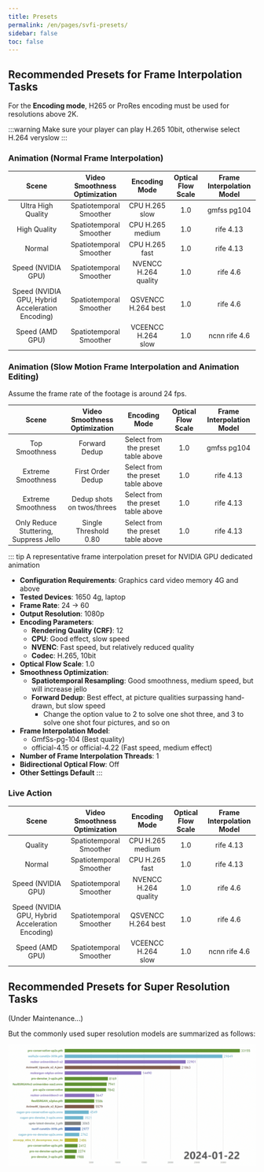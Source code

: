 ```yaml
---
title: Presets
permalink: /en/pages/svfi-presets/
sidebar: false
toc: false
---
```

## Recommended Presets for Frame Interpolation Tasks

For the **Encoding mode**, H265 or ProRes encoding must be used for resolutions above 2K.

:::warning
Make sure your player can play H.265 10bit,
otherwise select H.264 veryslow
:::

### Animation (Normal Frame Interpolation)

| Scene | Video Smoothness Optimization | Encoding Mode | Optical Flow Scale | Frame Interpolation Model |
| :---: | :---: | :---: | :---: | :---: |
| Ultra High Quality | Spatiotemporal Smoother | CPU H.265 slow | 1.0 | gmfss pg104 |
| High Quality | Spatiotemporal Smoother | CPU H.265 medium | 1.0 | rife 4.13 |
| Normal | Spatiotemporal Smoother | CPU H.265 fast | 1.0 | rife 4.13 |
| Speed (NVIDIA GPU) | Spatiotemporal Smoother | NVENCC H.264 quality | 1.0 | rife 4.6 |
| Speed (NVIDIA GPU, Hybrid Acceleration Encoding) | Spatiotemporal Smoother | QSVENCC H.264 best | 1.0 | rife 4.6 |
| Speed (AMD GPU) | Spatiotemporal Smoother | VCEENCC H.264 slow | 1.0 | ncnn rife 4.6 |

### Animation (Slow Motion Frame Interpolation and Animation Editing)

Assume the frame rate of the footage is around 24 fps.

| Scene | Video Smoothness Optimization | Encoding Mode | Optical Flow Scale | Frame Interpolation Model |
| :---: | :---: | :---: | :---: | :---: |
| Top Smoothness | Forward Dedup | Select from the preset table above | 1.0 | gmfss pg104 |
| Extreme Smoothness | First Order Dedup | Select from the preset table above | 1.0 | rife 4.13 |
| Extreme Smoothness | Dedup shots on twos/threes | Select from the preset table above | 1.0 | rife 4.13 |
| Only Reduce Stuttering, Suppress Jello | Single Threshold 0.80 | Select from the preset table above | 1.0 | rife 4.13 |

::: tip A representative frame interpolation preset for NVIDIA GPU dedicated animation

- **Configuration Requirements**: Graphics card video memory 4G and above
- **Tested Devices**: 1650 4g, laptop
- **Frame Rate**: 24 -> 60
- **Output Resolution**: 1080p
- **Encoding Parameters**:
  - **Rendering Quality (CRF)**: 12
  - **CPU**: Good effect, slow speed
  - **NVENC**: Fast speed, but relatively reduced quality
  - **Codec**: H.265, 10bit
- **Optical Flow Scale**: 1.0
- **Smoothness Optimization**:
  - **Spatiotemporal Resampling**: Good smoothness, medium speed, but will increase jello
  - **Forward Dedup**: Best effect, at picture qualities surpassing hand-drawn, but slow speed
    - Change the option value to 2 to solve one shot three, and 3 to solve one shot four pictures, and so on
- **Frame Interpolation Model**:
  - GmfSs-pg-104 (Best quality)
  - official-4.15 or official-4.22 (Fast speed, medium effect)
- **Number of Frame Interpolation Threads**: 1
- **Bidirectional Optical Flow**: Off
- **Other Settings Default**
:::

### Live Action

| Scene | Video Smoothness Optimization | Encoding Mode | Optical Flow Scale | Frame Interpolation Model |
| :---: | :---: | :---: | :---: | :---: |
| Quality | Spatiotemporal Smoother | CPU H.265 medium | 1.0 | rife 4.13 |
| Normal | Spatiotemporal Smoother | CPU H.265 fast | 1.0 | rife 4.13 |
| Speed (NVIDIA GPU) | Spatiotemporal Smoother | NVENCC H.264 quality | 1.0 | rife 4.6 |
| Speed (NVIDIA GPU, Hybrid Acceleration Encoding) | Spatiotemporal Smoother | QSVENCC H.264 best | 1.0 | rife 4.6 |
| Speed (AMD GPU) | Spatiotemporal Smoother | VCEENCC H.264 slow | 1.0 | ncnn rife 4.6 |

## Recommended Presets for Super Resolution Tasks

(Under Maintenance...)

But the commonly used super resolution models are summarized as follows:

<div align=center>
<img src="/Statics/UserGuide/sr_usage_1.png"  width=600>
</div>
